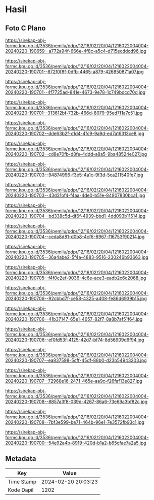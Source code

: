 # Hasil

## Foto C Plano

https://sirekap-obj-formc.kpu.go.id/3536/pemilu/pdpr/12/16/02/20/04/1216022004004-20240220-190659--a772a94f-666e-4f8c-a5c4-d715ecddcd96.jpg

https://sirekap-obj-formc.kpu.go.id/3536/pemilu/pdpr/12/16/02/20/04/1216022004004-20240220-190701--872f0f8f-0dfb-4465-a879-426850871a07.jpg

https://sirekap-obj-formc.kpu.go.id/3536/pemilu/pdpr/12/16/02/20/04/1216022004004-20240220-190701--4f7725ad-841e-4673-9e78-1c749bdcd70d.jpg

https://sirekap-obj-formc.kpu.go.id/3536/pemilu/pdpr/12/16/02/20/04/1216022004004-20240220-190701--313612bf-732b-466d-8079-95ed7f1a7c51.jpg

https://sirekap-obj-formc.kpu.go.id/3536/pemilu/pdpr/12/16/02/20/04/1216022004004-20240220-190702--dde63b2f-c1d4-4fc9-9a9d-ed7a16313ce8.jpg

https://sirekap-obj-formc.kpu.go.id/3536/pemilu/pdpr/12/16/02/20/04/1216022004004-20240220-190702--cd8e70fb-d8fe-4ddd-a8a5-9ba48524e027.jpg

https://sirekap-obj-formc.kpu.go.id/3536/pemilu/pdpr/12/16/02/20/04/1216022004004-20240220-190703--94874996-f3e5-4a1c-9f3d-5ca211540fe7.jpg

https://sirekap-obj-formc.kpu.go.id/3536/pemilu/pdpr/12/16/02/20/04/1216022004004-20240220-190703--43d31bf4-f4aa-4de0-b51e-84907830bca1.jpg

https://sirekap-obj-formc.kpu.go.id/3536/pemilu/pdpr/12/16/02/20/04/1216022004004-20240220-190704--bd338c5d-df6f-4939-bbd1-4dd093b11514.jpg

https://sirekap-obj-formc.kpu.go.id/3536/pemilu/pdpr/12/16/02/20/04/1216022004004-20240220-190704--ceda8d81-d0b8-4cf6-8967-f16753f90214.jpg

https://sirekap-obj-formc.kpu.go.id/3536/pemilu/pdpr/12/16/02/20/04/1216022004004-20240220-190705--36a4abe2-5f4a-4883-9516-230246b93663.jpg

https://sirekap-obj-formc.kpu.go.id/3536/pemilu/pdpr/12/16/02/20/04/1216022004004-20240220-190705--f4f0c2ef-9036-4c6e-ace3-eadb2c6c2068.jpg

https://sirekap-obj-formc.kpu.go.id/3536/pemilu/pdpr/12/16/02/20/04/1216022004004-20240220-190706--92cbbd7f-ce58-4325-a408-fe86d6939b15.jpg

https://sirekap-obj-formc.kpu.go.id/3536/pemilu/pdpr/12/16/02/20/04/1216022004004-20240220-190706--41b37147-65e1-4657-82f7-8a8b7af51f64.jpg

https://sirekap-obj-formc.kpu.go.id/3536/pemilu/pdpr/12/16/02/20/04/1216022004004-20240220-190706--ef0fd53f-4125-42d7-bf74-8d56909d6f94.jpg

https://sirekap-obj-formc.kpu.go.id/3536/pemilu/pdpr/12/16/02/20/04/1216022004004-20240220-190707--ea837598-5cff-45df-88b0-d23b54943203.jpg

https://sirekap-obj-formc.kpu.go.id/3536/pemilu/pdpr/12/16/02/20/04/1216022004004-20240220-190707--72968e16-2471-465e-aa9c-f26faf13e827.jpg

https://sirekap-obj-formc.kpu.go.id/3536/pemilu/pdpr/12/16/02/20/04/1216022004004-20240220-190708--8857a3f8-039d-4267-86a6-73e69a3bf82c.jpg

https://sirekap-obj-formc.kpu.go.id/3536/pemilu/pdpr/12/16/02/20/04/1216022004004-20240220-190708--7bf3e599-be71-464b-96e1-7e3572fb93c1.jpg

https://sirekap-obj-formc.kpu.go.id/3536/pemilu/pdpr/12/16/02/20/04/1216022004004-20240220-190700--54e92a4b-8919-420d-b1a2-b65cfae7a2a5.jpg


## Metadata

| Key        | Value               |
| ---------- | ------------------- |
| Time Stamp | 2024-02-20 20:03:23 |
| Kode Dapil | 1202                |



